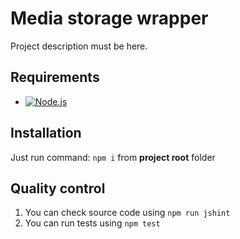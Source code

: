 # Media storage wrapper

Project description must be here.


## Requirements

* [![Node.js](https://nodejs.org/static/images/logos/nodejs.png)](http://nodejs.org/)


## Installation

Just run command: `npm i` from **project root** folder


## Quality control

1. You can check source code using `npm run jshint`
2. You can run tests using `npm test`
